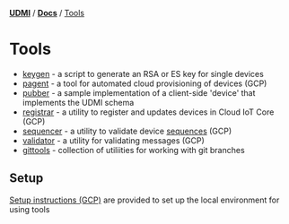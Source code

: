 [**UDMI**](../../) / [**Docs**](../) / [Tools](#)

# Tools

- [keygen](keygen.md) - a script to generate an RSA or ES key for single devices
- [pagent](pagent.md) - a tool for automated cloud provisioning of devices (GCP)
- [pubber](pubber.md) - a sample implementation of a client-side 'device' that implements the UDMI schema
- [registrar](registrar.md) - a utility to register and updates devices in Cloud IoT Core (GCP)
- [sequencer](sequencer.md) - a utility to validate device [sequences](../specs/sequences/) (GCP)
- [validator](validator.md) - a utility for validating messages (GCP)
- [gittools](gittools.md) - collection of utiliities for working with git branches

## Setup

[Setup instructions (GCP)](setup.md) are provided to set up the local environment for using tools
